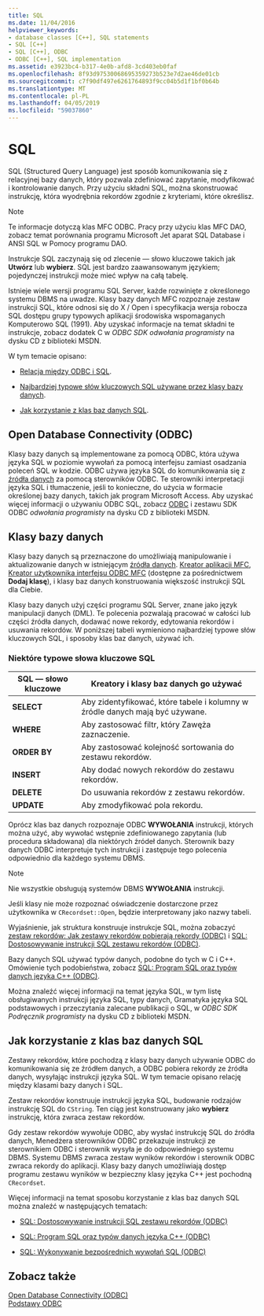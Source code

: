 ```yaml
---
title: SQL
ms.date: 11/04/2016
helpviewer_keywords:
- database classes [C++], SQL statements
- SQL [C++]
- SQL [C++], ODBC
- ODBC [C++], SQL implementation
ms.assetid: e3923bc4-b317-4e0b-afd8-3cd403eb0faf
ms.openlocfilehash: 8f93d97530068695359273b523e7d2ae46de01cb
ms.sourcegitcommit: c7f90df497e6261764893f9cc04b5d1f1bf0b64b
ms.translationtype: MT
ms.contentlocale: pl-PL
ms.lasthandoff: 04/05/2019
ms.locfileid: "59037860"
---
```

# <a name="sql"></a>SQL

SQL (Structured Query Language) jest sposób komunikowania się z relacyjnej bazy danych, który pozwala zdefiniować zapytanie, modyfikować i kontrolowanie danych. Przy użyciu składni SQL, można skonstruować instrukcję, która wyodrębnia rekordów zgodnie z kryteriami, które określisz.

> [!NOTE]
>  Te informacje dotyczą klas MFC ODBC. Pracy przy użyciu klas MFC DAO, zobacz temat porównania programu Microsoft Jet aparat SQL Database i ANSI SQL w Pomocy programu DAO.

Instrukcje SQL zaczynają się od zlecenie — słowo kluczowe takich jak **Utwórz** lub **wybierz**. SQL jest bardzo zaawansowanym językiem; pojedynczej instrukcji może mieć wpływ na całą tabelę.

Istnieje wiele wersji programu SQL Server, każde rozwinięte z określonego systemu DBMS na uwadze. Klasy bazy danych MFC rozpoznaje zestaw instrukcji SQL, które odnosi się do X / Open i specyfikacja wersja robocza SQL dostępu grupy typowych aplikacji środowiska wspomaganych Komputerowo SQL (1991). Aby uzyskać informacje na temat składni te instrukcje, zobacz dodatek C w *ODBC SDK* *odwołania programisty* na dysku CD z biblioteki MSDN.

W tym temacie opisano:

- [Relacja między ODBC i SQL](#_core_open_database_connectivity_.28.odbc.29).

- [Najbardziej typowe słów kluczowych SQL używane przez klasy bazy danych](#_core_the_database_classes).

- [Jak korzystanie z klas baz danych SQL](#_core_how_the_database_classes_use_sql).

##  <a name="_core_open_database_connectivity_.28.odbc.29"></a> Open Database Connectivity (ODBC)

Klasy bazy danych są implementowane za pomocą ODBC, która używa języka SQL w poziomie wywołań za pomocą interfejsu zamiast osadzania poleceń SQL w kodzie. ODBC używa języka SQL do komunikowania się z [źródła danych](../../data/odbc/data-source-odbc.md) za pomocą sterowników ODBC. Te sterowniki interpretacji języka SQL i tłumaczenie, jeśli to konieczne, do użycia w formacie określonej bazy danych, takich jak program Microsoft Access. Aby uzyskać więcej informacji o używaniu ODBC SQL, zobacz [ODBC](../../data/odbc/odbc-basics.md) i zestawu SDK ODBC *odwołania programisty* na dysku CD z biblioteki MSDN.

##  <a name="_core_the_database_classes"></a> Klasy bazy danych

Klasy bazy danych są przeznaczone do umożliwiają manipulowanie i aktualizowanie danych w istniejącym [źródła danych](../../data/odbc/data-source-odbc.md). [Kreator aplikacji MFC](../../mfc/reference/database-support-mfc-application-wizard.md), [Kreator użytkownika interfejsu ODBC MFC](../../mfc/reference/adding-an-mfc-odbc-consumer.md) (dostępne za pośrednictwem **Dodaj klasę**), i klasy baz danych konstruowania większość instrukcji SQL dla Ciebie.

Klasy bazy danych użyj części programu SQL Server, znane jako język manipulacji danych (DML). Te polecenia pozwalają pracować w całości lub części źródła danych, dodawać nowe rekordy, edytowania rekordów i usuwania rekordów. W poniższej tabeli wymieniono najbardziej typowe słów kluczowych SQL, i sposoby klas baz danych, używać ich.

### <a name="some-common-sql-keywords"></a>Niektóre typowe słowa kluczowe SQL

|SQL — słowo kluczowe|Kreatory i klasy baz danych go używać|
|-----------------|---------------------------------------------|
|**SELECT**|Aby zidentyfikować, które tabele i kolumny w źródle danych mają być używane.|
|**WHERE**|Aby zastosować filtr, który Zawęża zaznaczenie.|
|**ORDER BY**|Aby zastosować kolejność sortowania do zestawu rekordów.|
|**INSERT**|Aby dodać nowych rekordów do zestawu rekordów.|
|**DELETE**|Do usuwania rekordów z zestawu rekordów.|
|**UPDATE**|Aby zmodyfikować pola rekordu.|

Oprócz klas baz danych rozpoznaje ODBC **WYWOŁANIA** instrukcji, których można użyć, aby wywołać wstępnie zdefiniowanego zapytania (lub procedura składowana) dla niektórych źródeł danych. Sterownik bazy danych ODBC interpretuje tych instrukcji i zastępuje tego polecenia odpowiednio dla każdego systemu DBMS.

> [!NOTE]
>  Nie wszystkie obsługują systemów DBMS **WYWOŁANIA** instrukcji.

Jeśli klasy nie może rozpoznać oświadczenie dostarczone przez użytkownika w `CRecordset::Open`, będzie interpretowany jako nazwy tabeli.

Wyjaśnienie, jak struktura konstruuje instrukcje SQL, można zobaczyć [zestaw rekordów: Jak zestawy rekordów pobierają rekordy (ODBC)](../../data/odbc/recordset-how-recordsets-select-records-odbc.md) i [SQL: Dostosowywanie instrukcji SQL zestawu rekordów (ODBC)](../../data/odbc/sql-customizing-your-recordsets-sql-statement-odbc.md).

Bazy danych SQL używać typów danych, podobne do tych w C i C++. Omówienie tych podobieństwa, zobacz [SQL: Program SQL oraz typów danych języka C++ (ODBC)](../../data/odbc/sql-sql-and-cpp-data-types-odbc.md).

Można znaleźć więcej informacji na temat języka SQL, w tym listę obsługiwanych instrukcji języka SQL, typy danych, Gramatyka języka SQL podstawowych i przeczytania zalecane publikacji o SQL, w *ODBC SDK* *Podręcznik programisty*  na dysku CD z biblioteki MSDN.

##  <a name="_core_how_the_database_classes_use_sql"></a> Jak korzystanie z klas baz danych SQL

Zestawy rekordów, które pochodzą z klasy bazy danych używanie ODBC do komunikowania się ze źródłem danych, a ODBC pobiera rekordy ze źródła danych, wysyłając instrukcji języka SQL. W tym temacie opisano relację między klasami bazy danych i SQL.

Zestaw rekordów konstruuje instrukcji języka SQL, budowanie rodzajów instrukcję SQL do `CString`. Ten ciąg jest konstruowany jako **wybierz** instrukcję, która zwraca zestaw rekordów.

Gdy zestaw rekordów wywołuje ODBC, aby wysłać instrukcję SQL do źródła danych, Menedżera sterowników ODBC przekazuje instrukcji ze sterownikiem ODBC i sterownik wysyła je do odpowiedniego systemu DBMS. Systemu DBMS zwraca zestaw wyników rekordów i sterownik ODBC zwraca rekordy do aplikacji. Klasy bazy danych umożliwiają dostęp programu zestawu wyników w bezpieczny klasy języka C++ jest pochodną `CRecordset`.

Więcej informacji na temat sposobu korzystanie z klas baz danych SQL można znaleźć w następujących tematach:

- [SQL: Dostosowywanie instrukcji SQL zestawu rekordów (ODBC)](../../data/odbc/sql-customizing-your-recordsets-sql-statement-odbc.md)

- [SQL: Program SQL oraz typów danych języka C++ (ODBC)](../../data/odbc/sql-sql-and-cpp-data-types-odbc.md)

- [SQL: Wykonywanie bezpośrednich wywołań SQL (ODBC)](../../data/odbc/sql-making-direct-sql-calls-odbc.md)

## <a name="see-also"></a>Zobacz także

[Open Database Connectivity (ODBC)](../../data/odbc/open-database-connectivity-odbc.md)<br/>
[Podstawy ODBC](../../data/odbc/odbc-basics.md)